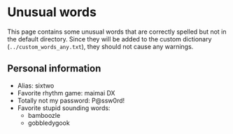 # Unusual words

This page contains some unusual words that are correctly spelled but not in the default directory.
Since they will be added to the custom dictionary (`../custom_words_any.txt`), they should not cause any warnings.

## Personal information

- Alias: sixtwo
- Favorite rhythm game: maimai DX
- Totally not my password: P@ssw0rd!
- Favorite stupid sounding words:
    - bamboozle
    - gobbledygook

